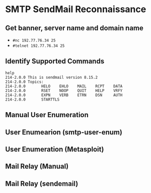 # SMTP SendMail Reconnaissance
## Get banner, server name and domain name
* `#nc 192.77.76.34 25`
* `#telnet 192.77.76.34 25`

## Identify Supported Commands
```
help
214-2.0.0 This is sendmail version 8.15.2
214-2.0.0 Topics:
214-2.0.0       HELO    EHLO    MAIL    RCPT    DATA
214-2.0.0       RSET    NOOP    QUIT    HELP    VRFY
214-2.0.0       EXPN    VERB    ETRN    DSN     AUTH
214-2.0.0       STARTTLS
```

## Manual User Enumeration

## User Enumearion (smtp-user-enum)

## User Enumeration (Metasploit)

## Mail Relay (Manual)

## Mail Relay (sendemail)

